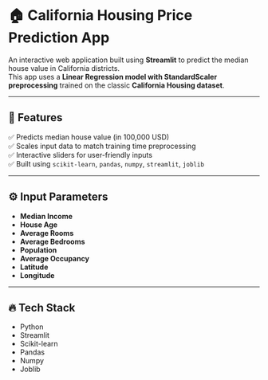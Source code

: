 # 🏠 California Housing Price Prediction App

An interactive web application built using **Streamlit** to predict the median house value in California districts.  
This app uses a **Linear Regression model with StandardScaler preprocessing** trained on the classic **California Housing dataset**.

---

## 🚀 Features

✅ Predicts median house value (in 100,000 USD)  
✅ Scales input data to match training time preprocessing  
✅ Interactive sliders for user-friendly inputs  
✅ Built using `scikit-learn`, `pandas`, `numpy`, `streamlit`, `joblib`

---

## ⚙️ Input Parameters

- **Median Income**
- **House Age**
- **Average Rooms**
- **Average Bedrooms**
- **Population**
- **Average Occupancy**
- **Latitude**
- **Longitude**

---

## 🔥 Tech Stack

- Python
- Streamlit
- Scikit-learn
- Pandas
- Numpy
- Joblib
